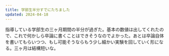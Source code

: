 ```yaml
---
title: 学部生半分すでにたちました
updated: 2024-04-18
---
```


指導している学部生の三ヶ月期間の半分が過ぎた。基本の数値は出してくれたので、これで何かしら卒論に書くことはできそうなのでよかった。あとは卒論自体を書いてもらいつつ、もし可能そうならもう少し細かい実験を回していく形になる。三ヶ月は結構短いな。
